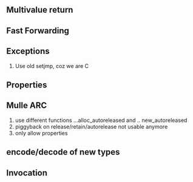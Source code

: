 ##  Multivalue return

## Fast Forwarding

## Exceptions

1. Use old setjmp, coz we are C

## Properties

## Mulle ARC

1. use different functions ...alloc_autoreleased  and .. new_autoreleased
2. piggyback on release/retain/autorelease not usable anymore
3. only allow properties

## encode/decode of new types
## Invocation


